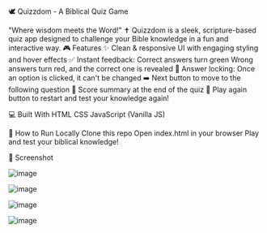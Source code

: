 🕊️ Quizzdom - A Biblical Quiz Game

"Where wisdom meets the Word!" ✝️
Quizzdom is a sleek, scripture-based quiz app designed to challenge your Bible knowledge in a fun and interactive way.
🎮 Features
    ✨ Clean & responsive UI with engaging styling and hover effects
    ✅ Instant feedback:
        Correct answers turn green
        Wrong answers turn red, and the correct one is revealed
    🚫 Answer locking: Once an option is clicked, it can't be changed
    ➡️ Next button to move to the following question
    🧮 Score summary at the end of the quiz
    🔄 Play again button to restart and test your knowledge again!

💻 Built With
    HTML
    CSS
    JavaScript (Vanilla JS)

🚀 How to Run Locally
    Clone this repo
    Open index.html in your browser
    Play and test your biblical knowledge!

📌 Screenshot

![image](https://github.com/user-attachments/assets/340cd551-264b-4fda-be4d-28a1756143ce)

![image](https://github.com/user-attachments/assets/1ba039bc-d1e2-4c70-b3f9-ea00697f41b5)

![image](https://github.com/user-attachments/assets/6d87a200-7462-44b2-91f1-225d398e6826)

![image](https://github.com/user-attachments/assets/f26569d0-96b8-460a-acd3-2881c1868ee0)
